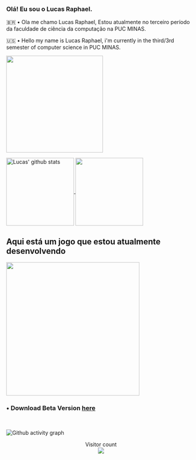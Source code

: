 ### Olá! Eu sou o Lucas Raphael.

<p> 🇧🇷 • Ola me chamo Lucas Raphael, Estou atualmente no terceiro período da faculdade de ciência da computação na PUC MINAS. </p>
<p> 🇺🇸 • Hello my name is Lucas Raphael, i'm currently in the third/3rd semester of computer science in PUC MINAS. </p>

<p></p>

<a href="https://github.com/LucasRaphaelM">
  <img height = 257 align="center" src="https://github.com/LucasRaphaelM/LucasRaphaelM/blob/main/banner.gif" />
</a>

<p></p>

<a href="https://github.com/LucasRaphaelM">
  <img height = 180 align="center" src="https://github-readme-stats.vercel.app/api?username=lucasraphaelM&show_icons=true&theme=gotham&hide_border=true&title_color=00bfbf&icon_color=00bfbf&text_color=c9d1d9&bg_color=0d1117" alt="Lucas' github stats" />
</a>

<a href="https://github.com/LucasRaphaelM">
  <img height = 180 align="center" src="https://github-readme-stats.vercel.app/api/top-langs/?username=lucasraphaelM&layout=compact&theme=gotham&hide_border=true&title_color=00bfbf&text_color=c9d1d9&bg_color=0d1117" />
</a>

<h2>Aqui está um jogo que estou atualmente desenvolvendo</h2>

<a href="https://github.com/LucasRaphaelM/TheFramedMaze">
  <img height=354 src="https://github.com/LucasRaphaelM/LucasRaphaelM/blob/main/gif-min.gif" />
</a><br>

<h3>• Download Beta Version <a href="https://github.com/LucasRaphaelM/TheFramedMaze/releases/download/v1.0.0-beta/TheFramedMaze.exe">here</a></h3><br>

![Github activity graph](https://github-readme-activity-graph.cyclic.app/graph?username=LucasRaphaelM&theme=gotham)

<p align="center"> 
  Visitor count<br>
  <img src="https://profile-counter.glitch.me/lucasraphaelM/count.svg" />
</p>

